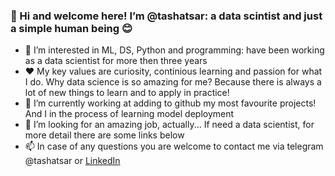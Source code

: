 ### 👋 Hi and welcome here! I’m @tashatsar: a data scintist and just a simple human being 😊

- 👀 I’m interested in ML, DS, Python and programming: have been working as a data scientist for more then three years
- ❤️ My key values are curiosity, continious learning and passion for what I do. Why data science is so amazing for me? Because there is always a lot of new things to learn and to apply in practice!
- 🌱 I’m currently working at adding to github my most favourite projects! And I in the process of learning model deployment 
- 💞️ I’m looking for an amazing job, actually... If need a data scientist, for more detail there are some links below 
- 📫 In case of any questions you are welcome to contact me via telegram @tashatsar or [LinkedIn](#https://www.linkedin.com/in/natsarkova/)

<!---
tashatsar/tashatsar is a ✨ special ✨ repository because its `README.md` (this file) appears on your GitHub profile.
You can click the Preview link to take a look at your changes.
--->
